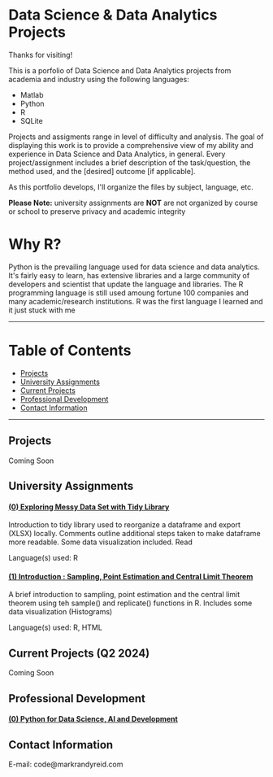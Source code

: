 # Data Science & Data Analytics Projects
Thanks for visiting!

This is a porfolio of Data Science and Data Analytics projects from academia and industry using the following languages:
* Matlab
* Python
* R
* SQLite

<p>Projects and assigments range in level of difficulty and analysis. 
  The goal of displaying this work is to provide a comprehensive view of my ability and experience in Data Science and Data Analytics, in general. 
  Every project/assignment includes a brief description of the task/question, the method used, and the [desired] outcome [if applicable].</p>

  As this portfolio develops, I'll organize the files by subject, language, etc.

<strong>Please Note:</strong> university assignments are <strong>NOT</strong> are not organized by course or school to preserve privacy and academic integrity

# Why R? 
<p>Python is the prevailing language used for data science and data analytics. It's fairly easy to learn, has extensive libraries and a large community of developers and scientist that update the language and libraries. The R programming language is still used amoung fortune 100 companies and many academic/research institutions. R was the first language I learned and it just stuck with me</p>

<hr>

# Table of Contents
*  [Projects](#Projects)
*  [University Assignments](#Assignments)
*  [Current Projects](#Current)
*  [Professional Development](#ProfessionalDevelopment)
*  [Contact Information](#Contact)


<hr>

<h2 id="Projects">Projects</h2>
<p>Coming Soon</p>

<h2 id="Assignments">University Assignments</h2>

  #### [(0) Exploring Messy Data Set with Tidy Library](https://github.com/markrandyreid/Data-Science-Projects/blob/main/SEandCLT.html)
  <p>Introduction to tidy library used to reorganize a dataframe and export (XLSX) locally. Comments outline additional steps taken to make dataframe more readable. Some data visualization included. Read</p>Language(s) used: R
<br>

  #### [(1) Introduction : Sampling, Point Estimation and Central Limit Theorem](https://markrandyreid.github.io/SamplingPointEstimationCentralLimitTheorem/)
  <p>A brief introduction to sampling, point estimation and the central limit theorem using teh sample() and replicate() functions in R. Includes some data visualization (Histograms)</p>Language(s) used: R, HTML

<h2 id="Current">Current Projects (Q2 2024)</h2>
<p>Coming Soon</p>

<h2 id="ProfessionalDevelopment">Professional Development</h2>
  
  #### [(0) Python for Data Science, AI and Development](https://markrandyreid.github.io/SamplingPointEstimationCentralLimitTheorem/)

<h2 id="Contact">Contact Information</h2>
<p>E-mail: code@markrandyreid.com</p>
